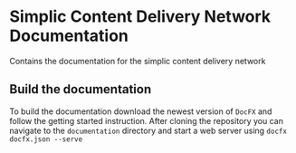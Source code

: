 # Simplic Content Delivery Network Documentation
Contains the documentation for the simplic content delivery network

## Build the documentation

To build the documentation download the newest version of `DocFX` and follow the getting started instruction.
After cloning the repository you can navigate to the `documentation` directory and start a web server using 
`docfx docfx.json --serve`